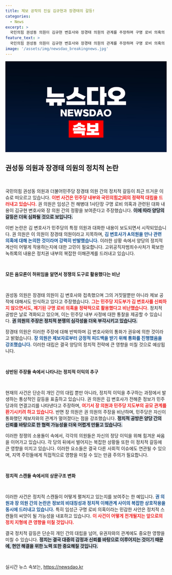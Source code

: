 ```yaml
---
title: 제보 공작의 진실 김규현과 장경태의 갈등!
categories:
  - News
excerpt: >
  국민의힘 권성동 의원이 김규현 변호사와 장경태 의원의 관계를 주장하며 구명 로비 의혹의 진실을 파헤쳤다. 동시에 장 의원은 권 의원의 주장에 맞서 반박하며 새로운 증언이 나올 것임을 예고했다. 진실 공방의 서막이 올랐다!
feature_text: >
  국민의힘 권성동 의원이 김규현 변호사와 장경태 의원의 관계를 주장하며 구명 로비 의혹의 진실을 파헤쳤다. 동시에 장 의원은 권 의원의 주장에 맞서 반박하며 새로운 증언이 나올 것임을 예고했다. 진실 공방의 서막이 올랐다!
image: '/assets/img/newsdao_breakingnews.jpg'
---
```


<p><img src="/assets/img/newsdao_breakingnews.jpg" alt="koreaapp 속보" /></p>

<h2 data-ke-size="size26">권성동 의원과 장경태 의원의 정치적 논란</h2>

<p data-ke-size="size16">&nbsp;</p>

<p>국민의힘 권성동 의원과 더불어민주당 장경태 의원 간의 정치적 갈등이 최근 뜨거운 이슈로 떠오르고 있습니다. <b><span style="color: #ee2323;">이번 사건은 민주당 내부와 국민의힘之间의 정략적 대립을 드러내고 있습니다.</span></b> 권 의원은 임성근 전 해병대 1사단장 구명 로비 의혹과 관련된 대화 내용이 김규현 변호사와 장 의원 간의 정황을 보여준다고 주장했습니다. <b><span style="background-color: #21538527;">이에 따라 양당의 갈등은 더욱 심화될 것으로 보입니다.</span></b></p>

<p>이번 논란은 김 변호사가 민주당의 특정 의원과 대화한 내용이 보도되면서 시작되었습니다. 권 의원은 이 의원이 장경태 의원이라고 지목하며, <b><span style="color: #1a5490;">김 변호사가 A의원을 만나 관련 의혹에 대해 논의한 것이라며 강력히 반발했습니다.</span></b> 이러한 상황 속에서 양당의 정치적 계산이 어떻게 작용하는지에 대한 고민이 필요합니다. 고위공직자범죄수사처가 확보한 녹취록의 내용은 정치권 내부의 복잡한 이해관계를 드러내고 있습니다. </p>

<p data-ke-size="size16">&nbsp;</p>

<p><b>모든 음모론이 허위임을 알면서 정쟁의 도구로 활용했다는 비난</b></p>

<p data-ke-size="size16">&nbsp;</p>

<p>권성동 의원은 장경태 의원이 김 변호사와 접촉했으며 그의 거짓말뿐만 아니라 제보 공작에 대해서도 인식하고 있다고 주장했습니다. <b><span style="color: #ee2323;">그는 민주당 지도부가 김 변호사를 신뢰하지 않으면서도, 제기된 구명 로비 의혹을 정략적으로 활용했다고 비난했습니다.</span></b> 정치적 공방은 날로 격화되고 있으며, 이는 민주당 내부 사정에 대한 통찰을 제공할 수 있습니다. <b><span style="background-color: #21538527;">권 의원의 주장은 정치적 분쟁의 심각성을 더욱 부각시키고 있습니다.</span></b></p>

<p>장경태 의원은 이러한 주장에 대해 반박하며 김 변호사와의 통화가 권유에 의한 것이라고 밝혔습니다. <b><span style="color: #1a5490;">장 의원은 제보자로부터 긍정적 피드백을 받기 위해 통화를 진행했음을 강조했습니다.</span></b> 이러한 대립은 결국 양당의 정치적 전략에 큰 영향을 미칠 것으로 예상됩니다.</p>

<p data-ke-size="size16">&nbsp;</p>

<p><b>상반된 주장들 속에서 나타나는 정치적 이익의 추구</b></p>

<p data-ke-size="size16">&nbsp;</p>

<p>현재의 사건은 단순히 개인 간의 대립 뿐만 아니라, 정치적 이익을 추구하는 과정에서 발생하는 통상적인 갈등을 표출하고 있습니다. 권 의원은 김 변호사가 전해준 정보가 민주당과의 연결고리를 나타낸다고 주장하며, <b><span style="color: #ee2323;">여기서 장 의원과 민주당 지도부의 공모 관계를 환기시키려 하고 있습니다.</span></b> 반면 장 의원은 권 의원의 주장을 비난하며, 민주당은 자신이 통화했던 제보자와의 관계가 멀어졌다는 점을 강조했습니다. <b><span style="background-color: #21538527;">정치적 공방은 양당 간의 신뢰를 바탕으로 한 협력 가능성을 더욱 어렵게 만들고 있습니다.</span></b></p>

<p>이러한 정쟁의 소용돌이 속에서, 각각의 의원들은 자신의 정당 이익을 위해 힘겨운 싸움을 이어가고 있습니다. 각 당의 뒤에서 벌어지는 복잡한 상황들 또한 이 정치적 갈등에 큰 영향을 미치고 있습니다. 이러한 요소들은 결국 다른 사회적 이슈에도 연관될 수 있으며, 지역 주민들에게 직접적으로 영향을 미칠 수 있는 만큼 주의가 필요합니다.</p>

<p data-ke-size="size16">&nbsp;</p>

<p><b>정치적 스캔들 속에서의 상문구조 변화</b></p>

<p data-ke-size="size16">&nbsp;</p>

<p>이러한 사건은 정치적 스캔들이 어떻게 펼쳐지고 있는지를 보여주는 한 예입니다. <b><span style="color: #1a5490;">권 의원과 장 의원 간의 논란은 정보의 비대칭성과 정치적 이해관계 사이의 복잡한 상호작용을 동시에 드러내고 있습니다.</span></b> 특히 임성근 구명 로비 의혹이라는 민감한 사안은 정치적 스캔들의 씨앗이 될 가능성을 내포하고 있습니다. <b><span style="color: #ee2323;">이 사건이 어떻게 전개될지는 앞으로의 정치 지형에 큰 영향을 미칠 것입니다.</span></b> </p>

<p>결국 정치적 갈등은 단순히 개인 간의 대립을 넘어, 유권자와의 관계에도 중요한 영향을 미칠 수 있습니다. <b><span style="background-color: #21538527;">정치는 결국 대중의 감정과 신뢰를 바탕으로 이루어지는 것이기 때문에, 현안 해결을 위한 노력 또한 중요해질 것입니다.</span></b></p>

<p data-ke-size="size16">&nbsp;</p>
실시간 뉴스 속보는, <a href="https://newsdao.kr" rel="dofollow">https://newsdao.kr</a>


